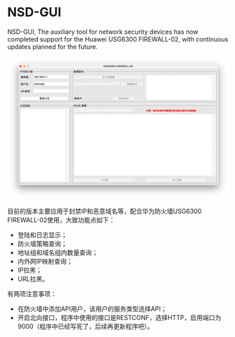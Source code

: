 # NSD-GUI

NSD-GUI, The auxiliary tool for network security devices has now completed support for the Huawei USG6300 FIREWALL-02, with continuous updates planned for the future.

![image-20240923152109931](./img/image-20240923152109931.png)

目前的版本主要应用于封禁IP和恶意域名等，配合华为防火墙USG6300 FIREWALL-02使用，大致功能点如下：

- 登陆和日志显示；
- 防火墙策略查询；
- 地址组和域名组内数量查询；
- 内外网IP映射查询；
- IP拉黑；
- URL拉黑。

有两项注意事项：
- 在防火墙中添加API用户，该用户的服务类型选择API；
- 开启北向接口，程序中使用的接口是RESTCONF，选择HTTP，启用端口为9000（程序中已经写死了，后续再更新程序吧）。
